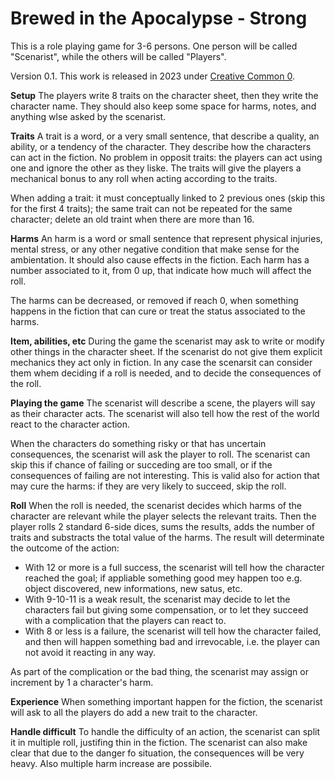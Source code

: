 
# Brewed in the Apocalypse - Strong

This is a role playing game for 3-6 persons. One person will be called
"Scenarist", while the others will be called "Players".

Version 0.1. This work is released in 2023 under
[Creative Common 0](https://creativecommons.org/share-your-work/public-domain/cc0/).

__Setup__ The players write 8 traits on the character sheet, then they write
the character name.  They should also keep some space for harms, notes, and
anything wlse asked by the scenarist.

__Traits__ A trait is a word, or a very small sentence, that describe a
quality, an ability, or a tendency of the character.  They describe how the
characters can act in the fiction. No problem in opposit traits: the players
can act using one and ignore the other as they liske. The traits will give the
players a mechanical bonus to any roll when acting according to the traits.

When adding a trait: it must conceptually linked to 2 previous ones (skip this
for the first 4 traits); the same trait can not be repeated for the same
character; delete an old traint when there are more than 16.

__Harms__ An harm is a word or small sentence that represent physical injuries,
mental stress, or any other negative condition that make sense for the
ambientation.  It should also cause effects in the fiction. Each harm has a
number associated to it, from 0 up, that indicate how much will affect the roll.

The harms can be decreased, or removed if reach 0, when something happens in
the fiction that can cure or treat the status associated to the harms.

__Item, abilities, etc__ During the game the scenarist may ask to write or
modify other things in the character sheet. If the scenarist do not give them
explicit mechanics they act only in fiction. In any case the scenarsit can
consider them whem deciding if a roll is needed, and to decide the consequences
of the roll.

__Playing the game__ The scenarist will describe a scene, the players will say
as their character acts. The scenarist will also tell how the rest of the world
react to the character action.

When the characters do something risky or that has uncertain consequences, the
scenarist will ask the player to roll. The scenarist can skip this if chance
of failing or succeding are too small, or if the consequences of failing are
not interesting. This is valid also for action that may cure the harms: if they
are very likely to succeed, skip the  roll.

__Roll__ When the roll is needed, the scenarist decides which harms of the
character are relevant while the player selects the relevant traits.  Then the
player rolls 2 standard 6-side dices, sums the results, adds the number of
traits and substracts the total value of the harms. The result will determinate
the outcome of the action:

- With 12 or more is a full success, the scenarist will tell how the character
  reached the goal; if appliable something good mey happen too e.g. object
  discovered, new informations, new satus, etc.
- With 9-10-11 is a weak result, the scenarist may decide to let the characters
  fail but giving some compensation, or to let they succeed with a complication
  that the players can react to.
- With 8 or less is a failure, the scenarist will tell how the character failed,
  and then will happen something bad and irrevocable, i.e. the player can not
  avoid it reacting in any way.

As part of the complication or the bad thing, the scenarist may assign or
increment by 1 a character's harm.

__Experience__ When something important happen for the fiction, the scenarist
will ask to all the players do add a new trait to the character.

__Handle difficult__ To handle the difficulty of an action, the scenarist can
split it in multiple roll, justifing thin in the fiction. The scenarist can
also make clear that due to the danger fo situation, the consequences will be
very heavy. Also multiple harm increase are possibile.

